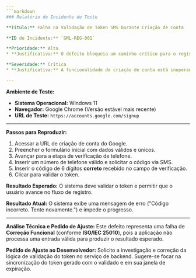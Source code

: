 ```yaml
---
```markdown
### Relatório de Incidente de Teste

**Título:** Falha na Validação de Token SMS Durante Criação de Conta

**ID do Incidente:** `GML-REG-001`

**Prioridade:** Alta
* **Justificativa:** O defeito bloqueia um caminho crítico para o registro de novos usuários.

**Severidade:** Crítica
* **Justificativa:** A funcionalidade de criação de conta está inoperante para usuários que necessitam de verificação via telefone, sem uma solução de contorno no fluxo.

---
```


**Ambiente de Teste:**

* **Sistema Operacional:** Windows 11
* **Navegador:** Google Chrome (Versão estável mais recente)
* **URL de Teste:** `https://accounts.google.com/signup`

---

**Passos para Reproduzir:**

1. Acessar a URL de criação de conta do Google.
2. Preencher o formulário inicial com dados válidos e únicos.
3. Avançar para a etapa de verificação de telefone.
4. Inserir um número de telefone válido e solicitar o código via SMS.
5. Inserir o código de 6 dígitos **correto** recebido no campo de verificação.
6. Clicar para validar o token.

**Resultado Esperado:**
O sistema deve validar o token e permitir que o usuário avance no fluxo de registro.

**Resultado Atual:**
O sistema exibe uma mensagem de erro ("Código incorreto. Tente novamente.") e impede o progresso.

---

**Análise Técnica e Pedido de Ajuste:**
Este defeito representa uma falha de **Correção Funcional** (conforme **ISO/IEC 25010**), pois a aplicação não processa uma entrada válida para produzir o resultado esperado.

**Pedido de Ajuste ao Desenvolvedor:**
Solicito a investigação e correção da lógica de validação do token no serviço de backend. Sugere-se focar na sincronização do token gerado com o validado e em sua janela de expiração.
